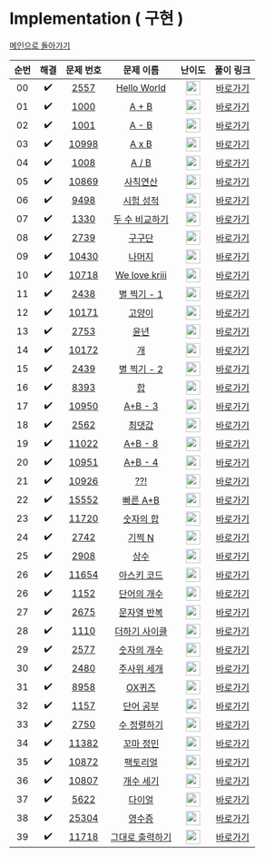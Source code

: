 # Implementation ( 구현 )

[메인으로 돌아가기](https://github.com/hhcczz/baekjoon)


|          순번          |        해결         |        문제 번호         |        문제 이름         |         난이도          |        풀이 링크         |
| :-----: | :-----: | :-----: | :-----: | :-----: | :-----: |
| 00 |  :heavy_check_mark:  | <a href="https://www.acmicpc.net/problem/2557" target="_blank">2557</a> | <a href="https://www.acmicpc.net/problem/2557" target="_blank">Hello World</a> | <img height="25px" width="25px" src="https://static.solved.ac/tier_small/1.svg"/> | <a href="https://github.com/hhcczz/BaekJoon/blob/main/Solution/Implementation/2557">바로가기</a> |
| 01 |  :heavy_check_mark:  | <a href="https://www.acmicpc.net/problem/1000" target="_blank">1000</a> | <a href="https://www.acmicpc.net/problem/1000" target="_blank">A + B</a> | <img height="25px" width="25px" src="https://static.solved.ac/tier_small/1.svg"/> | <a href="https://github.com/hhcczz/BaekJoon/blob/main/Solution/Implementation/1000">바로가기</a> |
| 02 |  :heavy_check_mark:  | <a href="https://www.acmicpc.net/problem/1001" target="_blank">1001</a> | <a href="https://www.acmicpc.net/problem/1001" target="_blank">A - B</a> | <img height="25px" width="25px" src="https://static.solved.ac/tier_small/1.svg"/> | <a href="https://github.com/hhcczz/BaekJoon/blob/main/Solution/Implementation/1001">바로가기</a> |
| 03 |  :heavy_check_mark:  | <a href="https://www.acmicpc.net/problem/10998" target="_blank">10998</a> | <a href="https://www.acmicpc.net/problem/10998" target="_blank">A x B</a> | <img height="25px" width="25px" src="https://static.solved.ac/tier_small/1.svg"/> | <a href="https://github.com/hhcczz/BaekJoon/blob/main/Solution/Implementation/10998">바로가기</a> |
| 04 |  :heavy_check_mark:  | <a href="https://www.acmicpc.net/problem/1008" target="_blank">1008</a> | <a href="https://www.acmicpc.net/problem/1008" target="_blank">A / B</a> | <img height="25px" width="25px" src="https://static.solved.ac/tier_small/1.svg"/> | <a href="https://github.com/hhcczz/BaekJoon/blob/main/Solution/Implementation/1008">바로가기</a> |
| 05 |  :heavy_check_mark:  | <a href="https://www.acmicpc.net/problem/10869" target="_blank">10869</a> | <a href="https://www.acmicpc.net/problem/10869" target="_blank">사칙연산</a> | <img height="25px" width="25px" src="https://static.solved.ac/tier_small/1.svg"/> | <a href="https://github.com/hhcczz/BaekJoon/blob/main/Solution/Implementation/10869">바로가기</a> |
| 06 |  :heavy_check_mark:  | <a href="https://www.acmicpc.net/problem/9498" target="_blank">9498</a> | <a href="https://www.acmicpc.net/problem/9498" target="_blank">시험 성적</a> | <img height="25px" width="25px" src="https://static.solved.ac/tier_small/1.svg"/> | <a href="https://github.com/hhcczz/BaekJoon/blob/main/Solution/Implementation/9498">바로가기</a> |
| 07 |  :heavy_check_mark:  | <a href="https://www.acmicpc.net/problem/1330" target="_blank">1330</a> | <a href="https://www.acmicpc.net/problem/1330" target="_blank">두 수 비교하기</a> | <img height="25px" width="25px" src="https://static.solved.ac/tier_small/1.svg"/> | <a href="https://github.com/hhcczz/BaekJoon/blob/main/Solution/Implementation/1330">바로가기</a> |
| 08 |  :heavy_check_mark:  | <a href="https://www.acmicpc.net/problem/2739" target="_blank">2739</a> | <a href="https://www.acmicpc.net/problem/2739" target="_blank">구구단</a> | <img height="25px" width="25px" src="https://static.solved.ac/tier_small/1.svg"/>| <a href="https://github.com/hhcczz/BaekJoon/blob/main/Solution/Implementation/2739">바로가기</a> |
| 09 |  :heavy_check_mark:  | <a href="https://www.acmicpc.net/problem/10430" target="_blank">10430</a> | <a href="https://www.acmicpc.net/problem/10430" target="_blank">나머지</a> | <img height="25px" width="25px" src="https://static.solved.ac/tier_small/1.svg"/> | <a href="https://github.com/hhcczz/BaekJoon/blob/main/Solution/Implementation/10430">바로가기</a> |
| 10 |  :heavy_check_mark:  | <a href="https://www.acmicpc.net/problem/10718" target="_blank">10718</a> | <a href="https://www.acmicpc.net/problem/10718" target="_blank">We love kriii</a> | <img height="25px" width="25px" src="https://static.solved.ac/tier_small/1.svg"/> | <a href="https://github.com/hhcczz/BaekJoon/blob/main/Solution/Implementation/10718">바로가기</a> |
| 11 |  :heavy_check_mark:  | <a href="https://www.acmicpc.net/problem/2438" target="_blank">2438</a> | <a href="https://www.acmicpc.net/problem/2438" target="_blank">별 찍기 - 1</a> | <img height="25px" width="25px" src="https://static.solved.ac/tier_small/1.svg"/> | <a href="https://github.com/hhcczz/BaekJoon/blob/main/Solution/Implementation/2438">바로가기</a> |
| 12 |  :heavy_check_mark:  | <a href="https://www.acmicpc.net/problem/10171" target="_blank">10171</a> | <a href="https://www.acmicpc.net/problem/10171" target="_blank">고양이</a> | <img height="25px" width="25px" src="https://static.solved.ac/tier_small/1.svg"/> | <a href="https://github.com/hhcczz/BaekJoon/blob/main/Solution/Implementation/10171">바로가기</a> |
| 13 |  :heavy_check_mark:  | <a href="https://www.acmicpc.net/problem/2753" target="_blank">2753</a> | <a href="https://www.acmicpc.net/problem/2753" target="_blank">윤년</a> | <img height="25px" width="25px" src="https://static.solved.ac/tier_small/1.svg"/> | <a href="https://github.com/hhcczz/BaekJoon/blob/main/Solution/Implementation/2753">바로가기</a> |
| 14 |  :heavy_check_mark:  | <a href="https://www.acmicpc.net/problem/10172" target="_blank">10172</a> | <a href="https://www.acmicpc.net/problem/10172" target="_blank">개</a> | <img height="25px" width="25px" src="https://static.solved.ac/tier_small/1.svg"/> | <a href="https://github.com/hhcczz/BaekJoon/blob/main/Solution/Implementation/10172">바로가기</a> |
| 15 |  :heavy_check_mark:  | <a href="https://www.acmicpc.net/problem/2439" target="_blank">2439</a> | <a href="https://www.acmicpc.net/problem/2439" target="_blank">별 찍기 - 2</a> | <img height="25px" width="25px" src="https://static.solved.ac/tier_small/2.svg"/> | <a href="https://github.com/hhcczz/BaekJoon/blob/main/Solution/Implementation/2439">바로가기</a> |
| 16 |  :heavy_check_mark:  | <a href="https://www.acmicpc.net/problem/8393" target="_blank">8393</a> | <a href="https://www.acmicpc.net/problem/8393" target="_blank">합</a> | <img height="25px" width="25px" src="https://static.solved.ac/tier_small/1.svg"/> | <a href="https://github.com/hhcczz/BaekJoon/blob/main/Solution/Implementation/8393">바로가기</a> |
| 17 |  :heavy_check_mark:  | <a href="https://www.acmicpc.net/problem/10950" target="_blank">10950</a> | <a href="https://www.acmicpc.net/problem/10950" target="_blank">A+B - 3</a> | <img height="25px" width="25px" src="https://static.solved.ac/tier_small/1.svg"/> | <a href="https://github.com/hhcczz/BaekJoon/blob/main/Solution/Implementation/10950">바로가기</a> |
| 18 |  :heavy_check_mark:  | <a href="https://www.acmicpc.net/problem/2562" target="_blank">2562</a> | <a href="https://www.acmicpc.net/problem/2562" target="_blank">최댓값</a> | <img height="25px" width="25px" src="https://static.solved.ac/tier_small/1.svg"/> | <a href="https://github.com/hhcczz/BaekJoon/blob/main/Solution/Implementation/2562">바로가기</a> |
| 19 |  :heavy_check_mark:  | <a href="https://www.acmicpc.net/problem/11022" target="_blank">11022</a> | <a href="https://www.acmicpc.net/problem/11022" target="_blank">A+B - 8</a> | <img height="25px" width="25px" src="https://static.solved.ac/tier_small/1.svg"/> | <a href="https://github.com/hhcczz/BaekJoon/blob/main/Solution/Implementation/11022">바로가기</a> |
| 20 |  :heavy_check_mark:  | <a href="https://www.acmicpc.net/problem/10951" target="_blank">10951</a> | <a href="https://www.acmicpc.net/problem/10951" target="_blank">A+B - 4</a> | <img height="25px" width="25px" src="https://static.solved.ac/tier_small/1.svg"/> | <a href="https://github.com/hhcczz/BaekJoon/blob/main/Solution/Implementation/10951">바로가기</a> |
| 21 |  :heavy_check_mark:  | <a href="https://www.acmicpc.net/problem/10926" target="_blank">10926</a> | <a href="https://www.acmicpc.net/problem/10926" target="_blank">??!</a> | <img height="25px" width="25px" src="https://static.solved.ac/tier_small/1.svg"/> | <a href="https://github.com/hhcczz/BaekJoon/blob/main/Solution/Implementation/10926">바로가기</a> |
| 22 |  :heavy_check_mark:  | <a href="https://www.acmicpc.net/problem/15552" target="_blank">15552</a> | <a href="https://www.acmicpc.net/problem/15552" target="_blank">빠른 A+B</a> | <img height="25px" width="25px" src="https://static.solved.ac/tier_small/2.svg"/> | <a href="https://github.com/hhcczz/BaekJoon/blob/main/Solution/Implementation/15552">바로가기</a> |
| 23 |  :heavy_check_mark:  | <a href="https://www.acmicpc.net/problem/11720" target="_blank">11720</a> | <a href="https://www.acmicpc.net/problem/11720" target="_blank">숫자의 합</a> | <img height="25px" width="25px" src="https://static.solved.ac/tier_small/2.svg"/> | <a href="https://github.com/hhcczz/BaekJoon/blob/main/Solution/Implementation/11720">바로가기</a> |
| 24 |  :heavy_check_mark:  | <a href="https://www.acmicpc.net/problem/2742" target="_blank">2742</a> | <a href="https://www.acmicpc.net/problem/2742" target="_blank">기찍 N</a> | <img height="25px" width="25px" src="https://static.solved.ac/tier_small/2.svg"/> | <a href="https://github.com/hhcczz/BaekJoon/blob/main/Solution/Implementation/2742">바로가기</a> |
| 25 |  :heavy_check_mark:  | <a href="https://www.acmicpc.net/problem/2908" target="_blank">2908</a> | <a href="https://www.acmicpc.net/problem/2908" target="_blank">상수</a> | <img height="25px" width="25px" src="https://static.solved.ac/tier_small/4.svg"/> | <a href="https://github.com/hhcczz/BaekJoon/blob/main/Solution/Implementation/2908">바로가기</a> |
| 26 |  :heavy_check_mark:  | <a href="https://www.acmicpc.net/problem/11654" target="_blank">11654</a> | <a href="https://www.acmicpc.net/problem/11654" target="_blank">아스키 코드</a> | <img height="25px" width="25px" src="https://static.solved.ac/tier_small/1.svg"/> | <a href="https://github.com/hhcczz/BaekJoon/blob/main/Solution/Implementation/11654">바로가기</a> |
| 26 |  :heavy_check_mark:  | <a href="https://www.acmicpc.net/problem/1152" target="_blank">1152</a> | <a href="https://www.acmicpc.net/problem/1152" target="_blank">단어의 개수</a> | <img height="25px" width="25px" src="https://static.solved.ac/tier_small/4.svg"/> | <a href="https://github.com/hhcczz/BaekJoon/blob/main/Solution/Implementation/1152">바로가기</a> |
| 27 |  :heavy_check_mark:  | <a href="https://www.acmicpc.net/problem/2675" target="_blank">2675</a> | <a href="https://www.acmicpc.net/problem/2675" target="_blank">문자열 반복</a> | <img height="25px" width="25px" src="https://static.solved.ac/tier_small/4.svg"/> | <a href="https://github.com/hhcczz/BaekJoon/blob/main/Solution/Implementation/2675">바로가기</a> |
| 28 |  :heavy_check_mark:  | <a href="https://www.acmicpc.net/problem/1110" target="_blank">1110</a> | <a href="https://www.acmicpc.net/problem/1110" target="_blank">더하기 사이클</a> | <img height="25px" width="25px" src="https://static.solved.ac/tier_small/5.svg"/> | <a href="https://github.com/hhcczz/BaekJoon/blob/main/Solution/Implementation/1110">바로가기</a> |
| 29 |  :heavy_check_mark:  | <a href="https://www.acmicpc.net/problem/2577" target="_blank">2577</a> | <a href="https://www.acmicpc.net/problem/2577" target="_blank">숫자의 개수</a> | <img height="25px" width="25px" src="https://static.solved.ac/tier_small/4.svg"/> | <a href="https://github.com/hhcczz/BaekJoon/blob/main/Solution/Implementation/2577">바로가기</a> |
| 30 |  :heavy_check_mark:  | <a href="https://www.acmicpc.net/problem/2480" target="_blank">2480</a> | <a href="https://www.acmicpc.net/problem/2480" target="_blank">주사위 세개</a> | <img height="25px" width="25px" src="https://static.solved.ac/tier_small/2.svg"/> | <a href="https://github.com/hhcczz/BaekJoon/blob/main/Solution/Implementation/2480">바로가기</a> |
| 31 |  :heavy_check_mark:  | <a href="https://www.acmicpc.net/problem/8958" target="_blank">8958</a> | <a href="https://www.acmicpc.net/problem/8958" target="_blank">OX퀴즈</a> | <img height="25px" width="25px" src="https://static.solved.ac/tier_small/4.svg"/> | <a href="https://github.com/hhcczz/BaekJoon/blob/main/Solution/Implementation/8958">바로가기</a> |
| 32 |  :heavy_check_mark:  | <a href="https://www.acmicpc.net/problem/1157" target="_blank">1157</a> | <a href="https://www.acmicpc.net/problem/1157" target="_blank">단어 공부</a> | <img height="25px" width="25px" src="https://static.solved.ac/tier_small/5.svg"/> | <a href="https://github.com/hhcczz/BaekJoon/blob/main/Solution/Implementation/1157">바로가기</a> |
| 33 |  :heavy_check_mark:  | <a href="https://www.acmicpc.net/problem/2750" target="_blank">2750</a> | <a href="https://www.acmicpc.net/problem/2750" target="_blank">수 정렬하기</a> | <img height="25px" width="25px" src="https://static.solved.ac/tier_small/4.svg"/> | <a href="https://github.com/hhcczz/BaekJoon/blob/main/Solution/Implementation/2750">바로가기</a> |
| 34 |  :heavy_check_mark:  | <a href="https://www.acmicpc.net/problem/11382" target="_blank">11382</a> | <a href="https://www.acmicpc.net/problem/11382" target="_blank">꼬마 정민</a> | <img height="25px" width="25px" src="https://static.solved.ac/tier_small/1.svg"/> | <a href="https://github.com/hhcczz/BaekJoon/blob/main/Solution/Implementation/11382">바로가기</a> |
| 35 |  :heavy_check_mark:  | <a href="https://www.acmicpc.net/problem/10872" target="_blank">10872</a> | <a href="https://www.acmicpc.net/problem/10872" target="_blank">팩토리얼</a> | <img height="25px" width="25px" src="https://static.solved.ac/tier_small/3.svg"/> | <a href="https://github.com/hhcczz/BaekJoon/blob/main/Solution/Implementation/10872">바로가기</a> |
| 36 |  :heavy_check_mark:  | <a href="https://www.acmicpc.net/problem/10807" target="_blank">10807</a> | <a href="https://www.acmicpc.net/problem/10807" target="_blank">개수 세기</a> | <img height="25px" width="25px" src="https://static.solved.ac/tier_small/1.svg"/> | <a href="https://github.com/hhcczz/BaekJoon/blob/main/Solution/Implementation/10807">바로가기</a> |
| 37 |  :heavy_check_mark:  | <a href="https://www.acmicpc.net/problem/5622" target="_blank">5622</a> | <a href="https://www.acmicpc.net/problem/5622" target="_blank">다이얼</a> | <img height="25px" width="25px" src="https://static.solved.ac/tier_small/4.svg"/> | <a href="https://github.com/hhcczz/BaekJoon/blob/main/Solution/Implementation/5622">바로가기</a> |
| 38 |  :heavy_check_mark:  | <a href="https://www.acmicpc.net/problem/25304" target="_blank">25304</a> | <a href="https://www.acmicpc.net/problem/25304" target="_blank">영수증</a> | <img height="25px" width="25px" src="https://static.solved.ac/tier_small/2.svg"/> | <a href="https://github.com/hhcczz/BaekJoon/blob/main/Solution/Implementation/25304">바로가기</a> |
| 39 |  :heavy_check_mark:  | <a href="https://www.acmicpc.net/problem/11718" target="_blank">11718</a> | <a href="https://www.acmicpc.net/problem/11718" target="_blank">그대로 출력하기</a> | <img height="25px" width="25px" src="https://static.solved.ac/tier_small/3.svg"/> | <a href="https://github.com/hhcczz/BaekJoon/blob/main/Solution/Implementation/11718">바로가기</a> |

